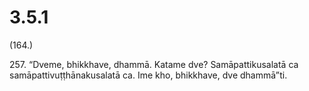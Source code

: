 # 3.5.1

(164.)

257\. “Dveme, bhikkhave, dhammā. Katame dve? Samāpattikusalatā ca samāpattivuṭṭhānakusalatā ca. Ime kho, bhikkhave, dve dhammā”ti.
